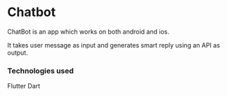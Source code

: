 # Chatbot

ChatBot is an app which works on both android and ios.

It takes user message as input and generates smart reply using an API as output.

### Technologies used

Flutter
Dart

